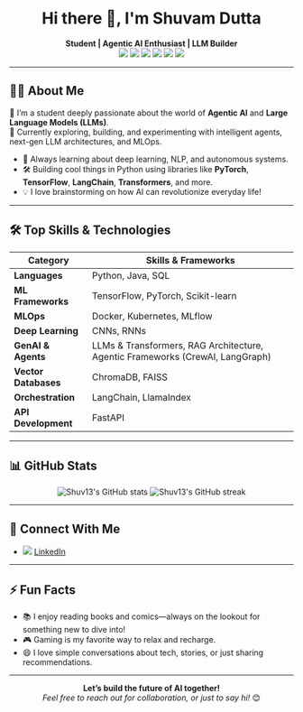 <!-- Profile README for Shuv13 -->

<h1 align="center">Hi there 👋, I'm Shuvam Dutta</h1>
<p align="center">
  <b>Student | Agentic AI Enthusiast | LLM Builder</b>
  <br>
  <img src="https://img.shields.io/badge/python-3776AB?style=for-the-badge&logo=python&logoColor=white"/>
  <img src="https://img.shields.io/badge/java-007396?style=for-the-badge&logo=java&logoColor=white"/>
  <img src="https://img.shields.io/badge/SQL-336791?style=for-the-badge&logo=postgresql&logoColor=white"/>
  <img src="https://img.shields.io/badge/ML--Frameworks-blue?style=for-the-badge"/>
  <img src="https://img.shields.io/badge/GenAI--Agents-green?style=for-the-badge"/>
  <img src="https://img.shields.io/badge/LLMs--Transformers-purple?style=for-the-badge"/>
</p>

---

## 👨‍💻 About Me

🚀 I’m a student deeply passionate about the world of **Agentic AI** and **Large Language Models (LLMs)**.<br>
🔬 Currently exploring, building, and experimenting with intelligent agents, next-gen LLM architectures, and MLOps.

- 🧠 Always learning about deep learning, NLP, and autonomous systems.
- 🛠️ Building cool things in Python using libraries like **PyTorch**, **TensorFlow**, **LangChain**, **Transformers**, and more.
- 💡 I love brainstorming on how AI can revolutionize everyday life!

---

## 🛠️ Top Skills & Technologies

| Category                | Skills & Frameworks                                                                      |
|-------------------------|------------------------------------------------------------------------------------------|
| **Languages**           | Python, Java, SQL                                                                        |
| **ML Frameworks**       | TensorFlow, PyTorch, Scikit-learn                                                        |
| **MLOps**               | Docker, Kubernetes, MLflow                                                               |
| **Deep Learning**       | CNNs, RNNs                                                                               |
| **GenAI & Agents**      | LLMs & Transformers, RAG Architecture, Agentic Frameworks (CrewAI, LangGraph)            |
| **Vector Databases**    | ChromaDB, FAISS                                                                          |
| **Orchestration**       | LangChain, LlamaIndex                                                                    |
| **API Development**     | FastAPI                                                                                   |

---

## 📊 GitHub Stats

<p align="center">
  <img src="https://github-readme-stats.vercel.app/api?username=Shuv13&show_icons=true&theme=radical" alt="Shuv13's GitHub stats" />
  <img src="https://github-readme-streak-stats.herokuapp.com/?user=Shuv13&theme=radical" alt="Shuv13's GitHub streak" />
</p>

---

## 🤝 Connect With Me

- <img src="https://img.shields.io/badge/LinkedIn-blue?style=flat-square&logo=linkedin"/> [LinkedIn](https://www.linkedin.com/in/shuvam-dutta)

---

## ⚡ Fun Facts

- 📚 I enjoy reading books and comics—always on the lookout for something new to dive into!
- 🎮 Gaming is my favorite way to relax and recharge.
- 😄 I love simple conversations about tech, stories, or just sharing recommendations.

---

<p align="center">
  <b>Let’s build the future of AI together!</b> <br>
  <i>Feel free to reach out for collaboration, or just to say hi!</i> 😊
</p>
